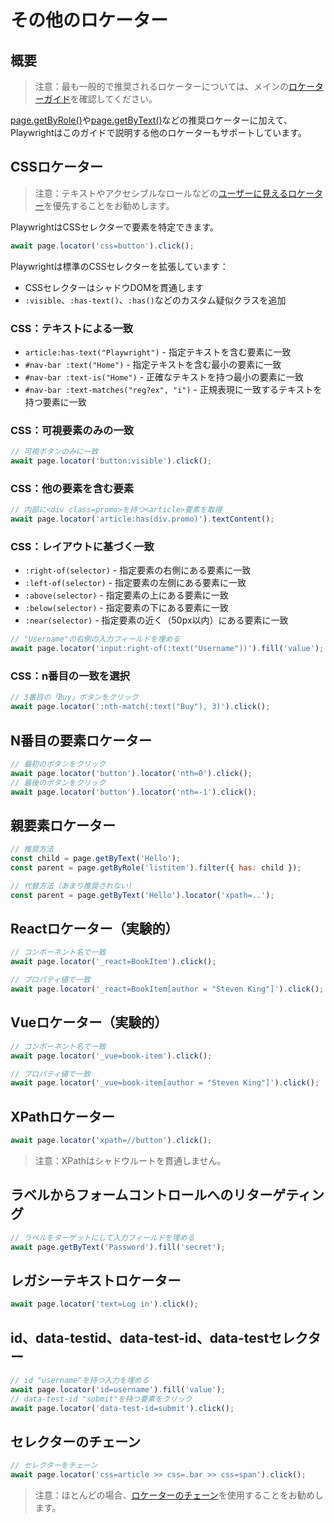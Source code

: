 # その他のロケーター

## 概要

> 注意：最も一般的で推奨されるロケーターについては、メインの[ロケーターガイド](/docs/locators)を確認してください。

[page.getByRole()](/docs/api/class-page#page-get-by-role)や[page.getByText()](/docs/api/class-page#page-get-by-text)などの推奨ロケーターに加えて、Playwrightはこのガイドで説明する他のロケーターもサポートしています。

## CSSロケーター

> 注意：テキストやアクセシブルなロールなどの[ユーザーに見えるロケーター](/docs/locators#quick-guide)を優先することをお勧めします。

PlaywrightはCSSセレクターで要素を特定できます。

```javascript
await page.locator('css=button').click();
```

Playwrightは標準のCSSセレクターを拡張しています：
* CSSセレクターはシャドウDOMを貫通します
* `:visible`、`:has-text()`、`:has()`などのカスタム疑似クラスを追加

### CSS：テキストによる一致

* `article:has-text("Playwright")` - 指定テキストを含む要素に一致
* `#nav-bar :text("Home")` - 指定テキストを含む最小の要素に一致
* `#nav-bar :text-is("Home")` - 正確なテキストを持つ最小の要素に一致
* `#nav-bar :text-matches("reg?ex", "i")` - 正規表現に一致するテキストを持つ要素に一致

### CSS：可視要素のみの一致

```javascript
// 可視ボタンのみに一致
await page.locator('button:visible').click();
```

### CSS：他の要素を含む要素

```javascript
// 内部に<div class=promo>を持つ<article>要素を取得
await page.locator('article:has(div.promo)').textContent();
```

### CSS：レイアウトに基づく一致

* `:right-of(selector)` - 指定要素の右側にある要素に一致
* `:left-of(selector)` - 指定要素の左側にある要素に一致
* `:above(selector)` - 指定要素の上にある要素に一致
* `:below(selector)` - 指定要素の下にある要素に一致
* `:near(selector)` - 指定要素の近く（50px以内）にある要素に一致

```javascript
// "Username"の右側の入力フィールドを埋める
await page.locator('input:right-of(:text("Username"))').fill('value');
```

### CSS：n番目の一致を選択

```javascript
// 3番目の「Buy」ボタンをクリック
await page.locator(':nth-match(:text("Buy"), 3)').click();
```

## N番目の要素ロケーター

```javascript
// 最初のボタンをクリック
await page.locator('button').locator('nth=0').click();
// 最後のボタンをクリック
await page.locator('button').locator('nth=-1').click();
```

## 親要素ロケーター

```javascript
// 推奨方法
const child = page.getByText('Hello');
const parent = page.getByRole('listitem').filter({ has: child });

// 代替方法（あまり推奨されない）
const parent = page.getByText('Hello').locator('xpath=..');
```

## Reactロケーター（実験的）

```javascript
// コンポーネント名で一致
await page.locator('_react=BookItem').click();

// プロパティ値で一致
await page.locator('_react=BookItem[author = "Steven King"]').click();
```

## Vueロケーター（実験的）

```javascript
// コンポーネント名で一致
await page.locator('_vue=book-item').click();

// プロパティ値で一致
await page.locator('_vue=book-item[author = "Steven King"]').click();
```

## XPathロケーター

```javascript
await page.locator('xpath=//button').click();
```

> 注意：XPathはシャドウルートを貫通しません。

## ラベルからフォームコントロールへのリターゲティング

```javascript
// ラベルをターゲットにして入力フィールドを埋める
await page.getByText('Password').fill('secret');
```

## レガシーテキストロケーター

```javascript
await page.locator('text=Log in').click();
```

## id、data-testid、data-test-id、data-testセレクター

```javascript
// id "username"を持つ入力を埋める
await page.locator('id=username').fill('value');
// data-test-id "submit"を持つ要素をクリック
await page.locator('data-test-id=submit').click();
```

## セレクターのチェーン

```javascript
// セレクターをチェーン
await page.locator('css=article >> css=.bar >> css=span').click();
```

> 注意：ほとんどの場合、[ロケーターのチェーン](/docs/locators#matching-inside-a-locator)を使用することをお勧めします。
